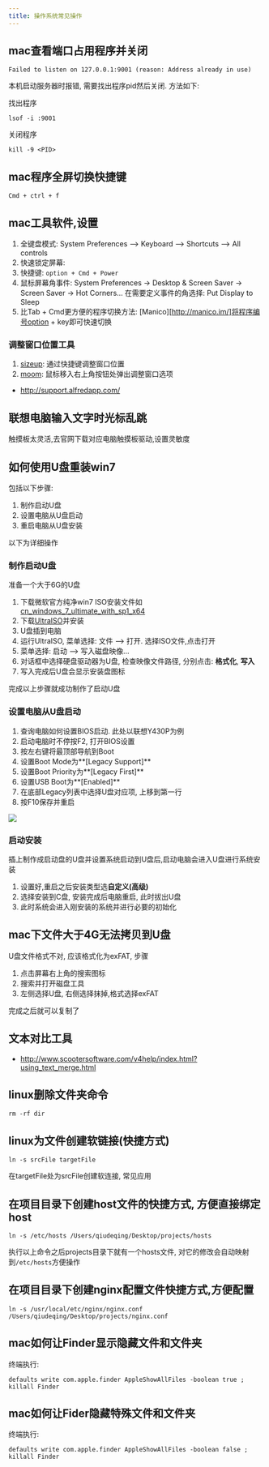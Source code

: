 ```yaml
---
title: 操作系统常见操作
---
```


[1]: ed2k://|file|cn_windows_7_ultimate_with_sp1_x64_dvd_u_677408.iso|3420557312|B58548681854236C7939003B583A8078|/
[2]: http://ftp-idc.pconline.com.cn/6340a847d4c3bd4591696b047a7411f0/5100000046556988845/uiso9_cn/pub/download/201010/maldner.exe
[3]: https://cloud.githubusercontent.com/assets/5894015/9020973/5d737118-385e-11e5-8da3-66f1db17cdf0.jpg
[4]: http://www.irradiatedsoftware.com/sizeup/
[5]: http://manytricks.com/moom/

## mac查看端口占用程序并关闭

```
Failed to listen on 127.0.0.1:9001 (reason: Address already in use)
```

本机启动服务器时报错, 需要找出程序pid然后关闭. 方法如下:

找出程序

```
lsof -i :9001
```

关闭程序

```
kill -9 <PID>
```

## mac程序全屏切换快捷键

`Cmd + ctrl + f`

## mac工具软件,设置

1. 全键盘模式: System Preferences --> Keyboard --> Shortcuts --> All controls
2. 快速锁定屏幕:
  1. 快捷键: `option + Cmd + Power`
  2. 鼠标屏幕角事件: System Preferences -> Desktop & Screen Saver -> Screen Saver -> Hot Corners... 在需要定义事件的角选择: Put Display to Sleep
3. 比Tab + Cmd更方便的程序切换方法: [Manico][http://manico.im/]将程序编号option + key即可快速切换

### 调整窗口位置工具

1. [sizeup][4]: 通过快捷键调整窗口位置
2. [moom][5]: 鼠标移入右上角按钮处弹出调整窗口选项


- http://support.alfredapp.com/

## 联想电脑输入文字时光标乱跳

触摸板太灵活,去官网下载对应电脑触摸板驱动,设置灵敏度

## 如何使用U盘重装win7

包括以下步骤:

1. 制作启动U盘
2. 设置电脑从U盘启动
3. 重启电脑从U盘安装

以下为详细操作

### 制作启动U盘

准备一个大于6G的U盘

1. 下载微软官方纯净win7 ISO安装文件如[cn_windows_7_ultimate_with_sp1_x64][1]
2. 下载[UltraISO][2]并安装
3. U盘插到电脑
4. 运行UltraISO, 菜单选择: 文件 --> 打开. 选择ISO文件,点击打开
5. 菜单选择: 启动 --> 写入磁盘映像...
6. 对话框中选择硬盘驱动器为U盘, 检查映像文件路径, 分别点击: **格式化**, **写入**
7. 写入完成后U盘会显示安装盘图标

完成以上步骤就成功制作了启动U盘

### 设置电脑从U盘启动

1. 查询电脑如何设置BIOS启动. 此处以联想Y430P为例
2. 启动电脑时不停按F2, 打开BIOS设置
3. 按左右键将最顶部导航到Boot
4. 设置Boot Mode为**[Legacy Support]**
5. 设置Boot Priority为**[Legacy First]**
6. 设置USB Boot为**[Enabled]**
7. 在底部Legacy列表中选择U盘对应项, 上移到第一行
8. 按F10保存并重启

![][3]

### 启动安装

插上制作成启动盘的U盘并设置系统启动到U盘后,启动电脑会进入U盘进行系统安装

1. 设置好,重启之后安装类型选**自定义(高级)**
2. 选择安装到C盘, 安装完成后电脑重启, 此时拔出U盘
3. 此时系统会进入刚安装的系统并进行必要的初始化


## mac下文件大于4G无法拷贝到U盘

U盘文件格式不对, 应该格式化为exFAT, 步骤

1. 点击屏幕右上角的搜索图标
2. 搜索并打开磁盘工具
3. 左侧选择U盘, 右侧选择抹掉,格式选择exFAT

完成之后就可以复制了


## 文本对比工具

- http://www.scootersoftware.com/v4help/index.html?using_text_merge.html

## linux删除文件夹命令

```
rm -rf dir
```

## linux为文件创建软链接(快捷方式)

```
ln -s srcFile targetFile
```

在targetFile处为srcFile创建软连接, 常见应用

## 在项目目录下创建host文件的快捷方式, 方便直接绑定host

```
ln -s /etc/hosts /Users/qiudeqing/Desktop/projects/hosts
```

执行以上命令之后projects目录下就有一个hosts文件, 对它的修改会自动映射到`/etc/hosts`方便操作

## 在项目目录下创建nginx配置文件快捷方式,方便配置

```
ln -s /usr/local/etc/nginx/nginx.conf  /Users/qiudeqing/Desktop/projects/nginx.conf
```

## mac如何让Finder显示隐藏文件和文件夹

终端执行:
```
defaults write com.apple.finder AppleShowAllFiles -boolean true ; killall Finder
```

## mac如何让Fider隐藏特殊文件和文件夹

终端执行:
```
defaults write com.apple.finder AppleShowAllFiles -boolean false ; killall Finder
```
